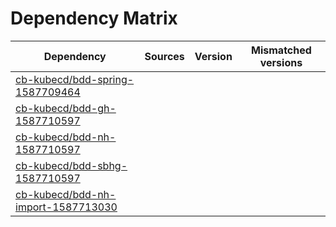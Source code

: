 # Dependency Matrix

Dependency | Sources | Version | Mismatched versions
---------- | ------- | ------- | -------------------
[cb-kubecd/bdd-spring-1587709464](https://github.com/cb-kubecd/bdd-spring-1587709464.git) |  | []() | 
[cb-kubecd/bdd-gh-1587710597](https://github.com/cb-kubecd/bdd-gh-1587710597.git) |  | []() | 
[cb-kubecd/bdd-nh-1587710597](https://github.com/cb-kubecd/bdd-nh-1587710597.git) |  | []() | 
[cb-kubecd/bdd-sbhg-1587710597](https://github.com/cb-kubecd/bdd-sbhg-1587710597.git) |  | []() | 
[cb-kubecd/bdd-nh-import-1587713030](https://github.com/cb-kubecd/bdd-nh-import-1587713030.git) |  | []() | 
